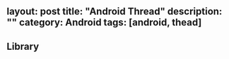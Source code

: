layout: post
title: "Android Thread"
description: ""
category: Android
tags: [android, thead]
---

## Library
